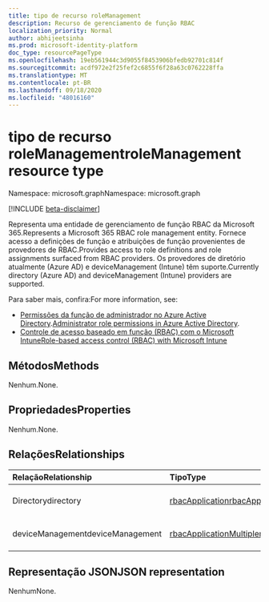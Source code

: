 ```yaml
---
title: tipo de recurso roleManagement
description: Recurso de gerenciamento de função RBAC
localization_priority: Normal
author: abhijeetsinha
ms.prod: microsoft-identity-platform
doc_type: resourcePageType
ms.openlocfilehash: 19eb561944c3d9055f8453906bfedb92701c814f
ms.sourcegitcommit: acdf972e2f25fef2c6855f6f28a63c0762228ffa
ms.translationtype: MT
ms.contentlocale: pt-BR
ms.lasthandoff: 09/18/2020
ms.locfileid: "48016160"
---
```

# <a name="rolemanagement-resource-type"></a><span data-ttu-id="2f307-103">tipo de recurso roleManagement</span><span class="sxs-lookup"><span data-stu-id="2f307-103">roleManagement resource type</span></span>

<span data-ttu-id="2f307-104">Namespace: microsoft.graph</span><span class="sxs-lookup"><span data-stu-id="2f307-104">Namespace: microsoft.graph</span></span>

[!INCLUDE [beta-disclaimer](../../includes/beta-disclaimer.md)]

<span data-ttu-id="2f307-105">Representa uma entidade de gerenciamento de função RBAC da Microsoft 365.</span><span class="sxs-lookup"><span data-stu-id="2f307-105">Represents a Microsoft 365 RBAC role management entity.</span></span> <span data-ttu-id="2f307-106">Fornece acesso a definições de função e atribuições de função provenientes de provedores de RBAC.</span><span class="sxs-lookup"><span data-stu-id="2f307-106">Provides access to role definitions and role assignments surfaced from RBAC providers.</span></span> <span data-ttu-id="2f307-107">Os provedores de diretório atualmente (Azure AD) e deviceManagement (Intune) têm suporte.</span><span class="sxs-lookup"><span data-stu-id="2f307-107">Currently directory (Azure AD) and  deviceManagement (Intune) providers are supported.</span></span> 

<span data-ttu-id="2f307-108">Para saber mais, confira:</span><span class="sxs-lookup"><span data-stu-id="2f307-108">For more information, see:</span></span> 
* <span data-ttu-id="2f307-109">[Permissões da função de administrador no Azure Active Directory](/azure/active-directory/users-groups-roles/directory-assign-admin-roles).</span><span class="sxs-lookup"><span data-stu-id="2f307-109">[Administrator role permissions in Azure Active Directory](/azure/active-directory/users-groups-roles/directory-assign-admin-roles).</span></span>
* [<span data-ttu-id="2f307-110">Controle de acesso baseado em função (RBAC) com o Microsoft Intune</span><span class="sxs-lookup"><span data-stu-id="2f307-110">Role-based access control (RBAC) with Microsoft Intune</span></span>](https://docs.microsoft.com/mem/intune/fundamentals/role-based-access-control)

## <a name="methods"></a><span data-ttu-id="2f307-111">Métodos</span><span class="sxs-lookup"><span data-stu-id="2f307-111">Methods</span></span>

<span data-ttu-id="2f307-112">Nenhum.</span><span class="sxs-lookup"><span data-stu-id="2f307-112">None.</span></span>

## <a name="properties"></a><span data-ttu-id="2f307-113">Propriedades</span><span class="sxs-lookup"><span data-stu-id="2f307-113">Properties</span></span>

<span data-ttu-id="2f307-114">Nenhum.</span><span class="sxs-lookup"><span data-stu-id="2f307-114">None.</span></span>

## <a name="relationships"></a><span data-ttu-id="2f307-115">Relações</span><span class="sxs-lookup"><span data-stu-id="2f307-115">Relationships</span></span>

| <span data-ttu-id="2f307-116">Relação</span><span class="sxs-lookup"><span data-stu-id="2f307-116">Relationship</span></span> | <span data-ttu-id="2f307-117">Tipo</span><span class="sxs-lookup"><span data-stu-id="2f307-117">Type</span></span>        | <span data-ttu-id="2f307-118">Descrição</span><span class="sxs-lookup"><span data-stu-id="2f307-118">Description</span></span> |
|:-------------|:------------|:------------|
|<span data-ttu-id="2f307-119">Directory</span><span class="sxs-lookup"><span data-stu-id="2f307-119">directory</span></span>|[<span data-ttu-id="2f307-120">rbacApplication</span><span class="sxs-lookup"><span data-stu-id="2f307-120">rbacApplication</span></span>](rbacapplication.md)| <span data-ttu-id="2f307-121">Somente leitura.</span><span class="sxs-lookup"><span data-stu-id="2f307-121">Read-only.</span></span> <span data-ttu-id="2f307-122">Anulável.</span><span class="sxs-lookup"><span data-stu-id="2f307-122">Nullable.</span></span>|
|<span data-ttu-id="2f307-123">deviceManagement</span><span class="sxs-lookup"><span data-stu-id="2f307-123">deviceManagement</span></span>|[<span data-ttu-id="2f307-124">rbacApplicationMultiple</span><span class="sxs-lookup"><span data-stu-id="2f307-124">rbacApplicationMultiple</span></span>](rbacapplicationmultiple.md)| <span data-ttu-id="2f307-p103">Somente leitura. Anulável.</span><span class="sxs-lookup"><span data-stu-id="2f307-p103">Read-only. Nullable.</span></span>|

## <a name="json-representation"></a><span data-ttu-id="2f307-127">Representação JSON</span><span class="sxs-lookup"><span data-stu-id="2f307-127">JSON representation</span></span>

<span data-ttu-id="2f307-128">Nenhum</span><span class="sxs-lookup"><span data-stu-id="2f307-128">None.</span></span>

<!-- uuid: 16cd6b66-4b1a-43a1-adaf-3a886856ed98
2019-02-04 14:57:30 UTC -->
<!-- {
  "type": "#page.annotation",
  "description": "roleManagement resource",
  "keywords": "",
  "section": "documentation",
  "tocPath": ""
}-->


